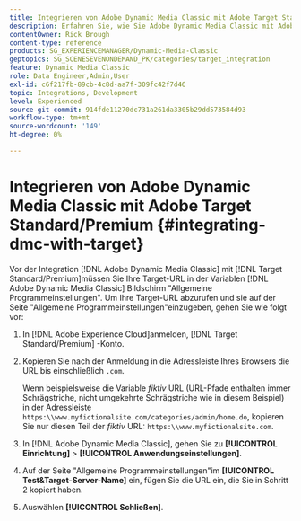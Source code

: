 ```yaml
---
title: Integrieren von Adobe Dynamic Media Classic mit Adobe Target Standard/Premium
description: Erfahren Sie, wie Sie Adobe Dynamic Media Classic mit Adobe Target Standard/Premium integrieren.
contentOwner: Rick Brough
content-type: reference
products: SG_EXPERIENCEMANAGER/Dynamic-Media-Classic
geptopics: SG_SCENESEVENONDEMAND_PK/categories/target_integration
feature: Dynamic Media Classic
role: Data Engineer,Admin,User
exl-id: c6f217fb-89cb-4c8d-aa7f-309fc42f7d46
topic: Integrations, Development
level: Experienced
source-git-commit: 914fde11270dc731a261da3305b29dd573584d93
workflow-type: tm+mt
source-wordcount: '149'
ht-degree: 0%

---
```


# Integrieren von Adobe Dynamic Media Classic mit Adobe Target Standard/Premium {#integrating-dmc-with-target}

Vor der Integration [!DNL Adobe Dynamic Media Classic] mit [!DNL Target Standard/Premium]müssen Sie Ihre Target-URL in der Variablen [!DNL Adobe Dynamic Media Classic] Bildschirm &quot;Allgemeine Programmeinstellungen&quot;. Um Ihre Target-URL abzurufen und sie auf der Seite &quot;Allgemeine Programmeinstellungen&quot;einzugeben, gehen Sie wie folgt vor:

1. In [!DNL Adobe Experience Cloud]anmelden, [!DNL Target Standard/Premium] -Konto.
1. Kopieren Sie nach der Anmeldung in die Adressleiste Ihres Browsers die URL bis einschließlich `.com`.

   Wenn beispielsweise die Variable *fiktiv* URL (URL-Pfade enthalten immer Schrägstriche, nicht umgekehrte Schrägstriche wie in diesem Beispiel) in der Adressleiste `https:\\www.myfictionalsite.com/categories/admin/home.do`, kopieren Sie nur diesen Teil der *fiktiv* URL: `https:\\www.myfictionalsite.com`.

1. In [!DNL Adobe Dynamic Media Classic], gehen Sie zu **[!UICONTROL Einrichtung]** > **[!UICONTROL Anwendungseinstellungen]**.
1. Auf der Seite &quot;Allgemeine Programmeinstellungen&quot;im **[!UICONTROL Test&amp;Target-Server-Name]** ein, fügen Sie die URL ein, die Sie in Schritt 2 kopiert haben.
1. Auswählen **[!UICONTROL Schließen]**.
